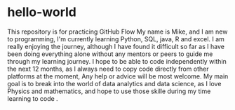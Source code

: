 # hello-world
This repository is for practicing GitHub Flow
My name is Mike, and I am new to programming, I'm currently learning Python, SQL, java, R and excel. I am really enjoying the journey, although I have found it difficult so far as I have been doing everything alone without any mentors or peers to guide me through my learning journey. I hope to be able to code independently within the next 12 months, as I always need to copy code directly from other platforms at the moment, Any help or advice will be most welcome. My main goal is to break into the world of data analytics and data science, as I love Physics and mathematics, and hope to use those skille during my time learning to code
.
